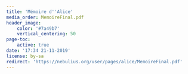 ```yaml
---
title: 'Mémoire d''Alice'
media_order: MemoireFinal.pdf
header_image:
    color: '#7a49b7'
    vertical_centering: 50
page-toc:
    active: true
date: '17:34 21-11-2019'
license: by-sa
redirect: 'https://nebulius.org/user/pages/alice/MemoireFinal.pdf'
---
```


